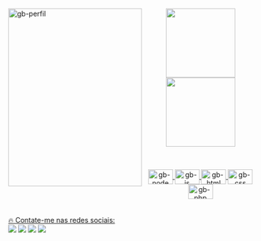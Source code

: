 ### 
<div> 

<img align="left" alt="gb-perfil" height="360" width="270" src="https://media.discordapp.net/attachments/1051892916693516338/1088293223157465088/0BB56328-56E7-454C-A451-E2828C6B875A.jpg?width=526&height=701">

</div>

<div align="center"> 
  <a href="https://github.com/glauber2k2">
  <img height="140em" src="https://github-readme-stats.vercel.app/api?username=glauber2k2&show_icons=true&theme=github_dark&include_all_commits=true&count_private=true"/>
  <img height="140em" src="https://github-readme-stats.vercel.app/api/top-langs/?username=glauber2k2&layout=compact&langs_count=7&theme=github_dark"/>
</div>
  
  ##
    
  <div align="center" style="display: inline_block"><br>
  
  <img align="center" alt="gb-node" height="30" width="50" src="https://cdn.jsdelivr.net/gh/devicons/devicon/icons/nodejs/nodejs-original.svg">
  <img align="center" alt="gb-js" height="30" width="50" src="https://cdn.jsdelivr.net/gh/devicons/devicon/icons/javascript/javascript-original.svg">
  <img align="center" alt="gb-html" height="30" width="50" src="https://cdn.jsdelivr.net/gh/devicons/devicon/icons/html5/html5-original.svg">
  <img align="center" alt="gb-css" height="30" width="50" src="https://cdn.jsdelivr.net/gh/devicons/devicon/icons/css3/css3-original.svg">
  <img align="center" alt="gb-php" height="30" width="50" src="https://cdn.jsdelivr.net/gh/devicons/devicon/icons/php/php-original.svg">

</div> <br>

  
  <div><br>
🔥 Contate-me nas redes sociais: </> <br>
  <a href="https://instagram.com/glauber.sm" target="_blank"><img src="https://img.shields.io/badge/-Instagram-%23E4405F?style=for-the-badge&logo=instagram&logoColor=white" target="_blank"></a>
 <a href="" target="_blank"><img src="https://img.shields.io/badge/Discord-7289DA?style=for-the-badge&logo=discord&logoColor=white" target="_blank"></a> 
  <a href = "mailto:devglaubermonteiro@gmail.com"><img src="https://img.shields.io/badge/-Gmail-%23333?style=for-the-badge&logo=gmail&logoColor=white" target="_blank"></a>
  <a href="https://www.linkedin.com/in/glauber-monteiro-40439b238/" target="_blank"><img src="https://img.shields.io/badge/-LinkedIn-%230077B5?style=for-the-badge&logo=linkedin&logoColor=white" target="_blank"></a> 
  </div>
